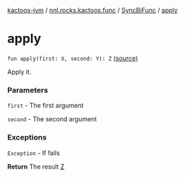 [kactoos-jvm](../../index.md) / [nnl.rocks.kactoos.func](../index.md) / [SyncBiFunc](index.md) / [apply](.)

# apply

`fun apply(first: X, second: Y): Z` [(source)](https://github.com/neonailol/kactoos/blob/master/kactoos-jvm/src/main/kotlin/nnl/rocks/kactoos/func/SyncBiFunc.kt#L23)

Apply it.

### Parameters

`first` - The first argument

`second` - The second argument

### Exceptions

`Exception` - If fails

**Return**
The result [Z](#)

